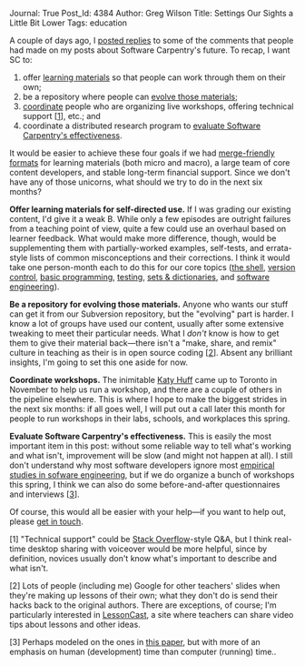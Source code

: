 Journal: True
Post_Id: 4384
Author: Greg Wilson
Title: Settings Our Sights a Little Bit Lower
Tags: education

<p>A couple of days ago, I <a href="|filename|2011-12-31-some-responses-to-some-comments.md">posted replies</a> to some of the comments that people had made on my posts about Software Carpentry's future. To recap, I want SC to:</p>
<ol>
<li>offer <a href="#content">learning materials</a> so that people can work through them on their own;</li>
<li>be a repository where people can <a href="#evolve">evolve those materials</a>;</li>
<li><a href="#coordinate">coordinate</a> people who are organizing live workshops, offering technical support [<a href="#1">1</a>], etc.; and</li>
<li>coordinate a distributed research program to <a href="#evaluate">evaluate Software Carpentry's effectiveness</a>.</li>
</ol>
<p>It would be easier to achieve these four goals if we had <a href="|filename|2011-12-30-fork-merge-and-share.md">merge-friendly formats</a> for learning materials (both micro and macro), a large team of core content developers, and stable long-term financial support. Since we don't have any of those unicorns, what should we try to do in the next six months?</p>
<p id="content"><strong>Offer learning materials for self-directed use.</strong> If I was grading our existing content, I'd give it a weak B. While only a few episodes are outright failures from a teaching point of view, quite a few could use an overhaul based on learner feedback. What would make more difference, though, would be supplementing them with partially-worked examples, self-tests, and errata-style lists of common misconceptions and their corrections. I think it would take one person-month each to do this for our core topics (<a href="/4_0/shell/">the shell</a>, <a href="/4_0/vc/">version control</a>, <a href="/4_0/python/">basic programming</a>, <a href="/4_0/test/">testing</a>, <a href="/4_0/setdict/">sets &amp; dictionaries</a>, and <a href="/4_0/softeng/">software engineering</a>).</p>
<p id="evolve"><strong>Be a repository for evolving those materials.</strong> Anyone who wants our stuff can get it from our Subversion repository, but the "evolving" part is harder. I know a lot of groups have used our content, usually after some extensive tweaking to meet their particular needs. What I <em>don't</em> know is how to get them to give their material back&mdash;there isn't a "make, share, and remix" culture in teaching as their is in open source coding [<a href="#2">2</a>]. Absent any brilliant insights, I'm going to set this one aside for now.</p>
<p id="coordinate"><strong>Coordinate workshops.</strong> The inimitable <a href="http://homepages.cae.wisc.edu/~khuff/">Katy Huff</a> came up to Toronto in November to help us run a workshop, and there are a couple of others in the pipeline elsewhere. This is where I hope to make the biggest strides in the next six months: if all goes well, I will put out a call later this month for people to run workshops in their labs, schools, and workplaces this spring.</p>
<p id="evaluate"><strong>Evaluate Software Carpentry's effectiveness.</strong> This is easily the most important item in this post: without some reliable way to tell what's working and what isn't, improvement will be slow (and might not happen at all). I still don't understand why most software developers ignore most <a href="http://neverworkintheory.org/">empirical studies in sofware engineering</a>, but if we do organize a bunch of workshops this spring, I think we can also do some before-and-after questionnaires and interviews [<a href="#3">3</a>].</p>
<p>Of course, this would all be easier with your help&mdash;if you want to help out, please <a href="mailto:{{contact_email}}">get in touch</a>.</p>
<p id="1">[1] "Technical support" could be <a href="http://stackoverflow.com/">Stack Overflow</a>-style Q&amp;A, but I think real-time desktop sharing with voiceover would be more helpful, since by definition, novices usually don't know what's important to describe and what isn't.</p>
<p id="2">[2] Lots of people (including me) Google for other teachers' slides when they're making up lessons of their own; what they don't do is send their hacks back to the original authors. There are exceptions, of course; I'm particularly interested in <a href="http://lessoncast.org/">LessonCast</a>, a site where teachers can share video tips about lessons and other ideas.</p>
<p id="3">[3] Perhaps modeled on the ones in <a href="|filename|2011-12-29-yet-another-survey.md">this paper</a>, but with more of an emphasis on human (development) time than computer (running) time..</p>
